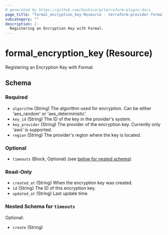 ```yaml
---
# generated by https://github.com/hashicorp/terraform-plugin-docs
page_title: "formal_encryption_key Resource - terraform-provider-formal"
subcategory: ""
description: |-
  Registering an Encryption Key with Formal.
---
```


# formal_encryption_key (Resource)

Registering an Encryption Key with Formal.



<!-- schema generated by tfplugindocs -->
## Schema

### Required

- `algorithm` (String) The algorithm used for encryption. Can be either 'aes_random' or 'aes_deterministic'.
- `key_id` (String) The ID of the key in the provider's system.
- `key_provider` (String) The provider of the encryption key. Currently only 'aws' is supported.
- `region` (String) The provider's region where the key is located.

### Optional

- `timeouts` (Block, Optional) (see [below for nested schema](#nestedblock--timeouts))

### Read-Only

- `created_at` (String) When the encryption key was created.
- `id` (String) The ID of this encryption key.
- `updated_at` (String) Last update time.

<a id="nestedblock--timeouts"></a>
### Nested Schema for `timeouts`

Optional:

- `create` (String)
